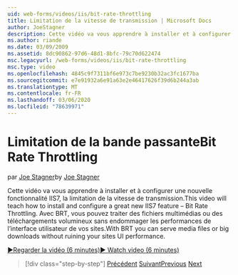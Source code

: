 ```yaml
---
uid: web-forms/videos/iis/bit-rate-throttling
title: Limitation de la vitesse de transmission | Microsoft Docs
author: JoeStagner
description: Cette vidéo va vous apprendre à installer et à configurer une nouvelle fonctionnalité IIS7, la limitation de la vitesse de transmission. Avec BRT, vous pouvez traiter des fichiers multimédias ou des téléchargements volumineux withou...
ms.author: riande
ms.date: 03/09/2009
ms.assetid: 8dc90862-97d6-48d1-8bfc-79c70d622474
msc.legacyurl: /web-forms/videos/iis/bit-rate-throttling
msc.type: video
ms.openlocfilehash: 4845c9f7311bf6e973c7be9230b32ac3fc1677ba
ms.sourcegitcommit: e7e91932a6e91a63e2e46417626f39d6b244a3ab
ms.translationtype: MT
ms.contentlocale: fr-FR
ms.lasthandoff: 03/06/2020
ms.locfileid: "78639971"
---
```

# <a name="bit-rate-throttling"></a><span data-ttu-id="6c903-104">Limitation de la bande passante</span><span class="sxs-lookup"><span data-stu-id="6c903-104">Bit Rate Throttling</span></span>

<span data-ttu-id="6c903-105">par [Joe Stagner](https://github.com/JoeStagner)</span><span class="sxs-lookup"><span data-stu-id="6c903-105">by [Joe Stagner](https://github.com/JoeStagner)</span></span>

<span data-ttu-id="6c903-106">Cette vidéo va vous apprendre à installer et à configurer une nouvelle fonctionnalité IIS7, la limitation de la vitesse de transmission.</span><span class="sxs-lookup"><span data-stu-id="6c903-106">This video will teach how to install and configure a great new IIS7 feature – Bit Rate Throttling.</span></span> <span data-ttu-id="6c903-107">Avec BRT, vous pouvez traiter des fichiers multimédias ou des téléchargements volumineux sans endommager les performances de l’interface utilisateur de vos sites.</span><span class="sxs-lookup"><span data-stu-id="6c903-107">With BRT you can serve media files or big downloads without ruining your sites UI performance.</span></span>

[<span data-ttu-id="6c903-108">&#9654;Regarder la vidéo (6 minutes)</span><span class="sxs-lookup"><span data-stu-id="6c903-108">&#9654; Watch video (6 minutes)</span></span>](https://channel9.msdn.com/Blogs/ASP-NET-Site-Videos/bit-rate-throttling)

> [!div class="step-by-step"]
> <span data-ttu-id="6c903-109">[Précédent](installing-ftp7.md)
> [Suivant](iis7-playlists.md)</span><span class="sxs-lookup"><span data-stu-id="6c903-109">[Previous](installing-ftp7.md)
[Next](iis7-playlists.md)</span></span>
